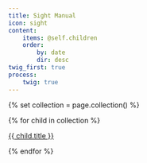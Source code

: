 ```yaml
---
title: Sight Manual
icon: sight
content:
    items: @self.children
    order:
        by: date
        dir: desc
twig_first: true
process:
    twig: true
---
```

{% set collection = page.collection() %}

{% for child in collection %}
<p>
    <a href="{{ child.url }}">{{ child.title }}</a>
</p>
{% endfor %}
